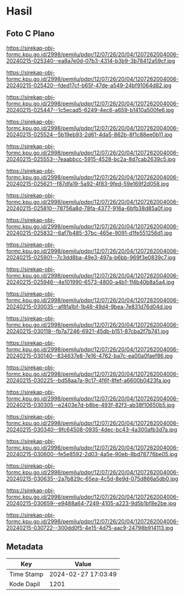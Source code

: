 # Hasil

## Foto C Plano

https://sirekap-obj-formc.kpu.go.id/2998/pemilu/pdpr/12/07/26/20/04/1207262004006-20240215-025340--ea8a7e0d-07b3-4314-b3b9-3b78412a59cf.jpg

https://sirekap-obj-formc.kpu.go.id/2998/pemilu/pdpr/12/07/26/20/04/1207262004006-20240215-025420--fded17cf-b65f-47de-a549-24bf91064d82.jpg

https://sirekap-obj-formc.kpu.go.id/2998/pemilu/pdpr/12/07/26/20/04/1207262004006-20240215-025447--1c5ecad5-6249-4ec6-a659-b1410a500fe6.jpg

https://sirekap-obj-formc.kpu.go.id/2998/pemilu/pdpr/12/07/26/20/04/1207262004006-20240215-025524--5b19eb93-2d61-4da5-862b-8f1c88ee0b11.jpg

https://sirekap-obj-formc.kpu.go.id/2998/pemilu/pdpr/12/07/26/20/04/1207262004006-20240215-025553--7eaabbcc-5915-4528-bc2a-8d7cab2639c5.jpg

https://sirekap-obj-formc.kpu.go.id/2998/pemilu/pdpr/12/07/26/20/04/1207262004006-20240215-025621--f87dfa19-5a92-4f83-9fed-59e169f2d058.jpg

https://sirekap-obj-formc.kpu.go.id/2998/pemilu/pdpr/12/07/26/20/04/1207262004006-20240215-025810--78756a8d-78fa-4377-916a-6bfb38d85a0f.jpg

https://sirekap-obj-formc.kpu.go.id/2998/pemilu/pdpr/12/07/26/20/04/1207262004006-20240215-025832--6af7b485-37bc-465e-9091-d1fe551256d1.jpg

https://sirekap-obj-formc.kpu.go.id/2998/pemilu/pdpr/12/07/26/20/04/1207262004006-20240215-025901--7c3dd8ba-49e3-497a-b6bb-969f3e0839c7.jpg

https://sirekap-obj-formc.kpu.go.id/2998/pemilu/pdpr/12/07/26/20/04/1207262004006-20240215-025946--4e101990-6573-4800-a4b1-1f4b40b8a5a4.jpg

https://sirekap-obj-formc.kpu.go.id/2998/pemilu/pdpr/12/07/26/20/04/1207262004006-20240215-030035--af8fa1bf-1b48-49d4-9bea-7e831d76d04d.jpg

https://sirekap-obj-formc.kpu.go.id/2998/pemilu/pdpr/12/07/26/20/04/1207262004006-20240215-030118--fb7a7246-6921-45db-b151-87cba2f7b741.jpg

https://sirekap-obj-formc.kpu.go.id/2998/pemilu/pdpr/12/07/26/20/04/1207262004006-20240215-030140--834637e8-7e16-4762-ba7c-ea00a0faef86.jpg

https://sirekap-obj-formc.kpu.go.id/2998/pemilu/pdpr/12/07/26/20/04/1207262004006-20240215-030225--bd58aa7a-9c17-4f6f-8fef-a6600b0423fa.jpg

https://sirekap-obj-formc.kpu.go.id/2998/pemilu/pdpr/12/07/26/20/04/1207262004006-20240215-030305--e2403e7d-b8be-493f-82f3-ab38f10650b5.jpg

https://sirekap-obj-formc.kpu.go.id/2998/pemilu/pdpr/12/07/26/20/04/1207262004006-20240215-030340--9fc64508-0935-4dec-bc43-4a300afb3d7a.jpg

https://sirekap-obj-formc.kpu.go.id/2998/pemilu/pdpr/12/07/26/20/04/1207262004006-20240215-030600--fe5e8592-2d03-4a5e-90eb-8bd78776be05.jpg

https://sirekap-obj-formc.kpu.go.id/2998/pemilu/pdpr/12/07/26/20/04/1207262004006-20240215-030635--2a7b829c-65ea-4c5d-8e9d-075d866a5db0.jpg

https://sirekap-obj-formc.kpu.go.id/2998/pemilu/pdpr/12/07/26/20/04/1207262004006-20240215-030659--e9488a64-7249-4105-a223-9d5b1bf8e2be.jpg

https://sirekap-obj-formc.kpu.go.id/2998/pemilu/pdpr/12/07/26/20/04/1207262004006-20240215-030722--300dd0f5-4e15-4d75-aac9-24798b914113.jpg


## Metadata

| Key        | Value               |
| ---------- | ------------------- |
| Time Stamp | 2024-02-27 17:03:49 |
| Kode Dapil | 1201                |



